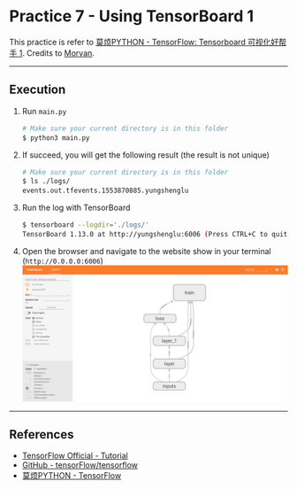 # Practice 7 - Using TensorBoard 1

This practice is refer to [莫烦PYTHON - TensorFlow: Tensorboard 可视化好帮手 1](https://morvanzhou.github.io/tutorials/machine-learning/tensorflow/4-1-tensorboard1/). Credits to [Morvan](https://github.com/MorvanZhou).

---
## Execution

1. Run `main.py`
    ```bash
    # Make sure your current directory is in this folder
    $ python3 main.py
    ```
2. If succeed, you will get the following result (the result is not unique)
    ```bash
    # Make sure your current directory is in this folder
    $ ls ./logs/
    events.out.tfevents.1553870885.yungshenglu
    ```
3. Run the log with TensorBoard
    ```bash
    $ tensorboard --logdir='./logs/'
    TensorBoard 1.13.0 at http://yungshenglu:6006 (Press CTRL+C to quit)
    ```
4. Open the browser and navigate to the website show in your terminal (`http://0.0.0.0:6006`)
    ![](res/tensorboard-demo.png)

---
## References

* [TensorFlow Official - Tutorial](https://www.tensorflow.org/tutorials/)
* [GitHub - tensorFlow/tensorflow](https://github.com/tensorflow/tensorflow)
* [莫烦PYTHON - TensorFlow](https://morvanzhou.github.io/tutorials/machine-learning/tensorflow)